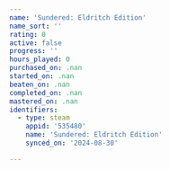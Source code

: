 ```yaml
---
name: 'Sundered: Eldritch Edition'
name_sort: ''
rating: 0
active: false
progress: ''
hours_played: 0
purchased_on: .nan
started_on: .nan
beaten_on: .nan
completed_on: .nan
mastered_on: .nan
identifiers:
  - type: steam
    appid: '535480'
    name: 'Sundered: Eldritch Edition'
    synced_on: '2024-08-30'

---
```

